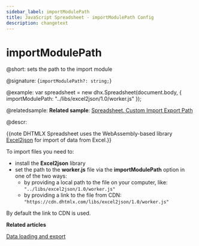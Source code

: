 ```yaml
---
sidebar_label: importModulePath
title: JavaScript Spreadsheet - importModulePath Config
description: changetext
---
```


# importModulePath

@short: sets the path to the import module

@signature: {`importModulePath?: string;`}

@example:
var spreadsheet = new dhx.Spreadsheet(document.body, {
    importModulePath: "../libs/excel2json/1.0/worker.js"
});

@relatedsample:
**Related sample**: [Spreadsheet. Custom Import Export Path](https://snippet.dhtmlx.com/wykwzfhm)

@descr:

{{note DHTMLX Spreadsheet uses the WebAssembly-based library [Excel2json](https://github.com/DHTMLX/excel2json) for import of data from Excel.}}

To import files you need to:

- install the **Excel2json** library
- set the path to the **worker.js** file via the **importModulePath** option in one of the two ways:
  - by providing a local path to the file on your computer, like: `"../libs/excel2json/1.0/worker.js"`
  - by providing a link to the file from CDN: `"https://cdn.dhtmlx.com/libs/excel2json/1.0/worker.js"`

By default the link to CDN is used.

**Related articles**

[Data loading and export](loading_data.md#loading-excel-file-xlsx)
